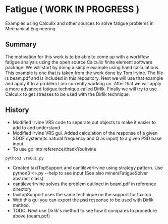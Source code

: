 # Fatigue ( WORK IN PROGRESS )
Examples using Calculix and other sources to solve fatigue problems in Mechanical Engineering
## Summary
The motivation for this work is to be able to come up with a workflow fatigue analysis using the open source Calculix finite element 
software package. We will start by doing a simple example using hand calculations. This example is one that is taken from the work done by Tom Irvine. 
The file is beam.pdf and is included in this repository. Next we will use that example and apply it to a problem I am currently working on. After that
we will apply a more advanced fatigue technique called Dirlik. Finally we will try to use Calculix to get stresses to be used with the Dirlik technique.


## History
- Modified Irvine VRS  code to seperate out objects to make it easier to add to and understand
- Modified Irvine VRS gui. Added calculation of the response of a given SDOF system(its natural frequency and Q as input) to a given PSD base input. 
- To use  go into reference/thankYouIrvine
```Python
python3 vrsGui.py
```
- Created taxiTopSupport and cantileverIrvine using strategy pattern. Use python3 <>.py --help to see input
(See also minersFatigueSolver abstract class)
- cantileverIrvine solves the problem outlined in beam.pdf in reference directory
- taxitopSupport uses the same technique on the support for taxitop
- With this gui you can export the psd response to be used with Dirlik method.
- TODO: Next use Dirlik's method to see how it compares to procedure above (beam.pdf)

